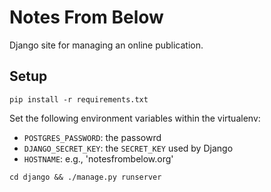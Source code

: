 Notes From Below
================

Django site for managing an online publication.

## Setup

`pip install -r requirements.txt`

Set the following environment variables within the virtualenv:

* `POSTGRES_PASSWORD`: the passowrd
* `DJANGO_SECRET_KEY`: the `SECRET_KEY` used by Django
* `HOSTNAME`: e.g., 'notesfrombelow.org'

`cd django && ./manage.py runserver`
